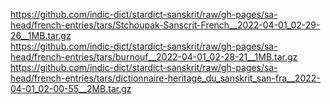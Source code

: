 https://github.com/indic-dict/stardict-sanskrit/raw/gh-pages/sa-head/french-entries/tars/Stchoupak-Sanscrit-French__2022-04-01_02-29-26__1MB.tar.gz  
https://github.com/indic-dict/stardict-sanskrit/raw/gh-pages/sa-head/french-entries/tars/burnouf__2022-04-01_02-28-21__1MB.tar.gz  
https://github.com/indic-dict/stardict-sanskrit/raw/gh-pages/sa-head/french-entries/tars/dictionnaire-heritage_du_sanskrit_san-fra__2022-04-01_02-00-55__2MB.tar.gz  
